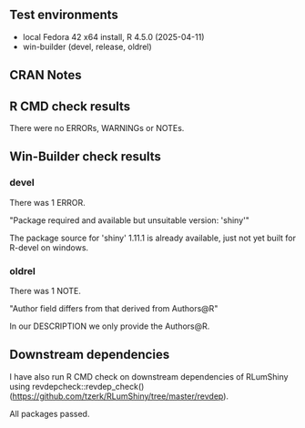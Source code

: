 ## Test environments

-   local Fedora 42 x64 install, R 4.5.0 (2025-04-11)
-   win-builder (devel, release, oldrel)

## CRAN Notes

## R CMD check results

There were no ERRORs, WARNINGs or NOTEs.

## Win-Builder check results

### devel

There was 1 ERROR.

"Package required and available but unsuitable version: 'shiny'"

The package source for 'shiny' 1.11.1 is already available, just not yet
built for R-devel on windows.

### oldrel

There was 1 NOTE.

"Author field differs from that derived from Authors\@R"

In our DESCRIPTION we only provide the Authors\@R.

## Downstream dependencies

I have also run R CMD check on downstream dependencies of RLumShiny using revdepcheck::revdep_check() (<https://github.com/tzerk/RLumShiny/tree/master/revdep>).

All packages passed.
